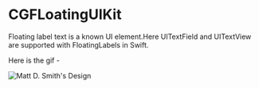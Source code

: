 CGFLoatingUIKit
===============

Floating label text is a known UI element.Here UITextField and UITextView are supported with FloatingLabels in Swift.

Here is the gif - 

![Matt D. Smith's Design](http://dribbble.s3.amazonaws.com/users/6410/screenshots/1254439/form-animation-_gif_.gif)
